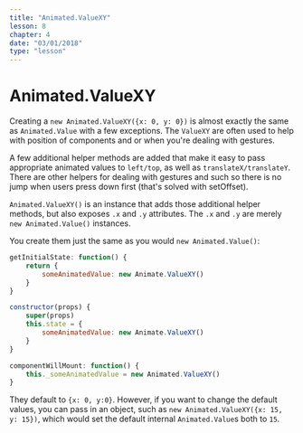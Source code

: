 ```yaml
---
title: "Animated.ValueXY"
lesson: 8
chapter: 4
date: "03/01/2018"
type: "lesson"
---
```

# Animated.ValueXY

Creating a `new Animated.ValueXY({x: 0, y: 0})` is almost exactly the same as `Animated.Value` with a few exceptions. The `ValueXY` are often used to help with position of components and or when you're dealing with gestures.

A few additional helper methods are added that make it easy to pass appropriate animated values to `left/top`, as well as `translateX/translateY`. There are other helpers for dealing with gestures and such so there is no jump when users press down first \(that's solved with setOffset\).

`Animated.ValueXY()` is an instance that adds those additional helper methods, but also exposes `.x` and `.y` attributes. The `.x` and `.y` are merely `new Animated.Value()` instances.

You create them just the same as you would `new Animated.Value()`:

```js
getInitialState: function() {
    return {
        someAnimatedValue: new Animate.ValueXY()
    }
}

constructor(props) {
    super(props)
    this.state = {
        someAnimatedValue: new Animate.ValueXY()
    }
}

componentWillMount: function() {
    this._someAnimatedValue = new Animated.ValueXY()
}
```

They default to `{x: 0, y:0}`. However, if you want to change the default values, you can pass in an object, such as `new Animated.ValueXY({x: 15, y: 15})`, which would set the default internal `Animated.Value`s both to `15`.

